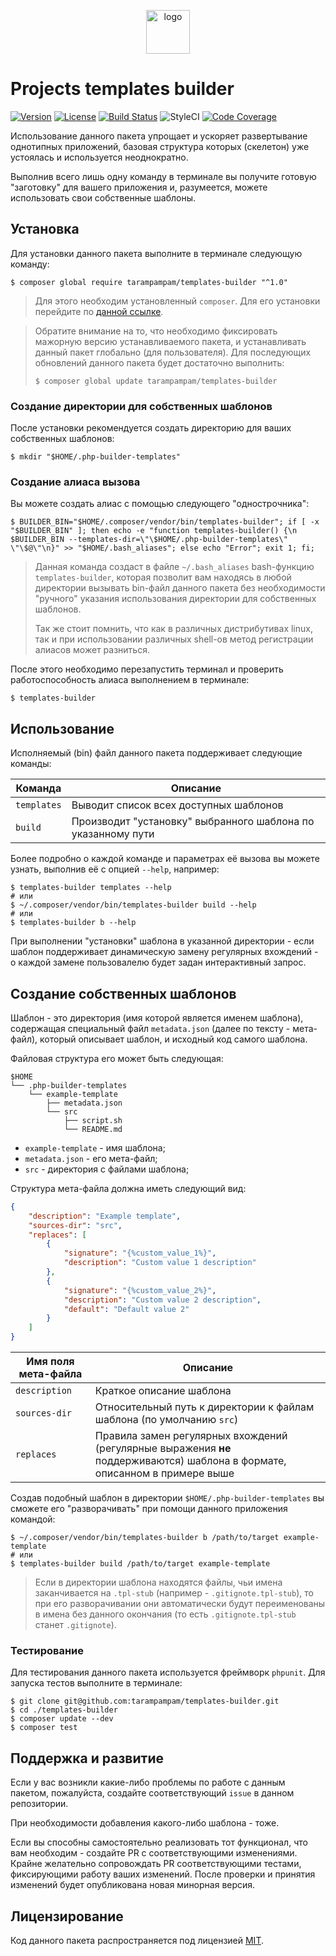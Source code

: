 <p align="center">
  <img alt="logo" src="https://hsto.org/webt/0v/qb/0p/0vqb0pp6ntyyd8mbdkkj0wsllwo.png" width="70" height="70" />
</p>

# Projects templates builder

[![Version][badge_version]][link_packagist]
[![License][badge_license]][link_license]
[![Build Status][badge_build_status]][link_build_status]
![StyleCI][badge_styleci]
[![Code Coverage][badge_coverage]][link_coverage]

Использование данного пакета упрощает и ускоряет развертывание однотипных приложений, базовая структура которых (скелетон) уже устоялась и используется неоднократно.

Выполнив всего лишь одну команду в терминале вы получите готовую "заготовку" для вашего приложения и, разумеется, можете использовать свои собственные шаблоны.

## Установка

Для установки данного пакета выполните в терминале следующую команду:

```shell
$ composer global require tarampampam/templates-builder "^1.0"
```

> Для этого необходим установленный `composer`. Для его установки перейдите по [данной ссылке][getcomposer].

> Обратите внимание на то, что необходимо фиксировать мажорную версию устанавливаемого пакета, и устанавливать данный пакет глобально (для пользователя). Для последующих обновлений данного пакета будет достаточно выполнить:
>
> ```shell
> $ composer global update tarampampam/templates-builder
> ```

### Создание директории для собственных шаблонов

После установки рекомендуется создать директорию для ваших собственных шаблонов:

```shell
$ mkdir "$HOME/.php-builder-templates"
```

### Создание алиаса вызова

Вы можете создать алиас с помощью следующего "однострочника":

```shell
$ BUILDER_BIN="$HOME/.composer/vendor/bin/templates-builder"; if [ -x "$BUILDER_BIN" ]; then echo -e "function templates-builder() {\n  $BUILDER_BIN --templates-dir=\"\$HOME/.php-builder-templates\" \"\$@\"\n}" >> "$HOME/.bash_aliases"; else echo "Error"; exit 1; fi;
```

> Данная команда создаст в файле `~/.bash_aliases` bash-функцию `templates-builder`, которая позволит вам находясь в любой директории вызывать bin-файл данного пакета без необходимости "ручного" указания использования директории для собственных шаблонов.
>
> Так же стоит помнить, что как в различных дистрибутивах linux, так и при использовании различных shell-ов метод регистрации алиасов может разниться.

После этого необходимо перезапустить терминал и проверить работоспособность алиаса выполнением в терминале:

```shell
$ templates-builder
```

## Использование

Исполняемый (bin) файл данного пакета поддерживает следующие команды:

Команда | Описание
------- | --------
`templates` | Выводит список всех доступных шаблонов
`build` | Производит "установку" выбранного шаблона по указанному пути

Более подробно о каждой команде и параметрах её вызова вы можете узнать, выполнив её с опцией `--help`, например:

```shell
$ templates-builder templates --help
# или
$ ~/.composer/vendor/bin/templates-builder build --help
# или
$ templates-builder b --help
```

При выполнении "установки" шаблона в указанной директории - если шаблон поддерживает динамическую замену регулярных вхождений - о каждой замене пользовалелю будет задан интерактивный запрос.

## Создание собственных шаблонов

Шаблон - это директория (имя которой является именем шаблона), содержащая специальный файл `metadata.json` (далее по тексту - мета-файл), который описывает шаблон, и исходный код самого шаблона.

Файловая структура его может быть следующая:

```
$HOME
└── .php-builder-templates
    └── example-template
        ├── metadata.json
        └── src
            ├── script.sh
            └── README.md
```

 * `example-template` - имя шаблона;
 * `metadata.json` - его мета-файл;
 * `src` - директория с файлами шаблона;
 
Структура мета-файла должна иметь следующий вид:
 
```json
{
    "description": "Example template",
    "sources-dir": "src",
    "replaces": [
        {
            "signature": "{%custom_value_1%}",
            "description": "Custom value 1 description"
        },
        {
            "signature": "{%custom_value_2%}",
            "description": "Custom value 2 description",
            "default": "Default value 2"
        }
    ]
}
``` 

Имя поля мета-файла | Описание
------------------- | --------
`description` | Краткое описание шаблона
`sources-dir` | Относительный путь к директории к файлам шаблона (по умолчанию `src`)
`replaces` | Правила замен регулярных вхождений (регулярные выражения **не** поддерживаются) шаблона в формате, описанном в примере выше

Создав подобный шаблон в директории `$HOME/.php-builder-templates` вы сможете его "разворачивать" при помощи данного приложения командой:

```shell
$ ~/.composer/vendor/bin/templates-builder b /path/to/target example-template
# или
$ templates-builder build /path/to/target example-template
```

> Если в директории шаблона находятся файлы, чьи имена заканчивается на `.tpl-stub` (например - `.gitignote.tpl-stub`), то при его разворачивании они автоматически будут переименованы в имена без данного окончания (то есть `.gitignote.tpl-stub` станет `.gitignote`).

### Тестирование

Для тестирования данного пакета используется фреймворк `phpunit`. Для запуска тестов выполните в терминале:

```shell
$ git clone git@github.com:tarampampam/templates-builder.git
$ cd ./templates-builder
$ composer update --dev
$ composer test
```

## Поддержка и развитие

Если у вас возникли какие-либо проблемы по работе с данным пакетом, пожалуйста, создайте соответствующий `issue` в данном репозитории.

При необходимости добавления какого-либо шаблона - тоже.

Если вы способны самостоятельно реализовать тот функционал, что вам необходим - создайте PR с соответствующими изменениями. Крайне желательно сопровождать PR соответствующими тестами, фиксирующими работу ваших изменений. После проверки и принятия изменений будет опубликована новая минорная версия.

## Лицензирование

Код данного пакета распространяется под лицензией [MIT][link_license].

[badge_version]:https://img.shields.io/packagist/v/tarampampam/templates-builder.svg?style=flat&maxAge=30
[badge_license]:https://img.shields.io/packagist/l/tarampampam/templates-builder.svg
[badge_build_status]:https://scrutinizer-ci.com/g/tarampampam/templates-builder/badges/build.png?b=master
[badge_styleci]:https://styleci.io/repos/121279820/shield?style=flat&maxAge=30
[badge_coverage]:https://scrutinizer-ci.com/g/tarampampam/templates-builder/badges/coverage.png?b=master
[link_packagist]:https://packagist.org/packages/tarampampam/templates-builder
[link_license]:https://github.com/tarampampam/templates-builder/blob/master/LICENSE
[link_build_status]:https://scrutinizer-ci.com/g/tarampampam/templates-builder/build-status/master
[link_coverage]:https://scrutinizer-ci.com/g/tarampampam/templates-builder/?branch=master
[getcomposer]:https://getcomposer.org/download/
